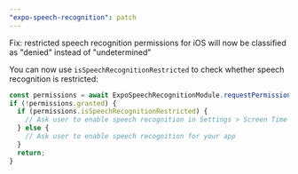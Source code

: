 ```yaml
---
"expo-speech-recognition": patch
---
```


Fix: restricted speech recognition permissions for iOS will now be classified as "denied" instead of "undetermined"

You can now use `isSpeechRecognitionRestricted` to check whether speech recognition is restricted:

```ts
const permissions = await ExpoSpeechRecognitionModule.requestPermissionsAsync();
if (!permissions.granted) {
  if (permissions.isSpeechRecognitionRestricted) {
    // Ask user to enable speech recognition in Settings > Screen Time > Content & Privacy Restrictions
  } else {
    // Ask user to enable speech recognition for your app
  }
  return;
}
```
